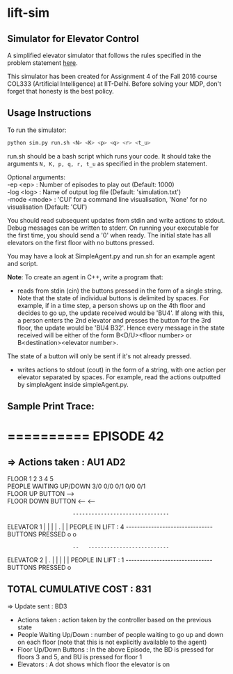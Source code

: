 # lift-sim
## Simulator for Elevator Control

A simplified elevator simulator that follows the rules specified in the problem statement [here](http://www.cse.iitd.ac.in/~mausam/courses/col333/autumn2016/).

This simulator has been created for Assignment 4 of the Fall 2016 course COL333 (Artificial Intelligence) at IIT-Delhi. Before solving your MDP, don't forget that honesty is the best policy.

## Usage Instructions

To run the simulator:
```bash 
python sim.py run.sh <N> <K> <p> <q> <r> <t_u>
```

run.sh should be a bash script which runs your code. It should take the arguments ```N, K, p, q, r, t_u``` as specified in the problem statement.

Optional arguments:  
-ep \<ep> : Number of episodes to play out (Default: 1000)  
-log \<log> : Name of output log file (Default: 'simulation.txt')  
-mode \<mode> : 'CUI' for a command line visualisation, 'None' for no visualisation (Default: 'CUI')

You should read subsequent updates from stdin and write actions to stdout. Debug messages can be written to stderr. On running your executable for the first time, you should send a '0' when ready. The initial state has all elevators on the first floor with no buttons pressed.

You may have a look at SimpleAgent.py and run.sh for an example agent and script.

<b>Note</b>: To create an agent in C++, write a program that:
 - reads from stdin (cin) the buttons pressed in the form of a single string. Note that the state of individual buttons is delimited by spaces. For example, if in a time step, a person shows up on the 4th floor and decides to go up, the update received would be 'BU4'. If along with this, a person enters the 2nd elevator and presses the button for the 3rd floor, the update would be 'BU4 B32'. Hence every message in the state received will be either of the form B&lt;D/U&gt;&lt;floor number&gt; or B&lt;destination&gt;&lt;elevator number&gt;. 

 The state of a button will only be sent if it's not already pressed.

 - writes actions to stdout (cout) in the form of a string, with one action per elevator separated by spaces. For example, read the actions outputted by simpleAgent inside simpleAgent.py.


## Sample Print Trace:

==========
EPISODE 42
==========

=> Actions taken : AU1 AD2
-------------------------------------------------------------------------------
FLOOR                       1     2     3     4     5     
PEOPLE WAITING UP/DOWN     3/0   0/0   0/1   0/0   0/1   
FLOOR UP BUTTON            -->                           
FLOOR DOWN BUTTON                      <--         <--   
                                                        
                         -------------------------------
ELEVATOR 1               |     |     |     |  .  |     |     PEOPLE IN LIFT : 4
                         -------------------------------
BUTTONS PRESSED                               o     o     
                                                        
                         --   --------------------------
ELEVATOR 2               |  .  |     |     |     |     |     PEOPLE IN LIFT : 1
                         -------------------------------
BUTTONS PRESSED             o                             

TOTAL CUMULATIVE COST : 831
-------------------------------------------------------------------------------
=> Update sent : BD3 

- Actions taken : action taken by the controller based on the previous state  
- People Waiting Up/Down : number of people waiting to go up and down on each floor (note that this is not explicitly available to the agent)
- Floor Up/Down Buttons : In the above Episode, the BD is pressed for floors 3 and 5, and BU is pressed for floor 1
- Elevators : A dot shows which floor the elevator is on 